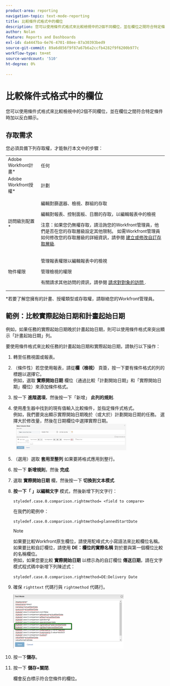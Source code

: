 ```yaml
---
product-area: reporting
navigation-topic: text-mode-reporting
title: 比較條件式格式中的欄位
description: 您可以使用條件式格式來比較檢視中的2個不同欄位，並在欄位之間符合特定條件時加以反白顯示。
author: Nolan
feature: Reports and Dashboards
exl-id: da4447ba-6e76-4701-88ee-87a30393bed9
source-git-commit: 89a6d856f9f87a67b6a2ccfb4282f9f6200b977c
workflow-type: tm+mt
source-wordcount: '510'
ht-degree: 0%

---
```


# 比較條件式格式中的欄位

您可以使用條件式格式來比較檢視中的2個不同欄位，並在欄位之間符合特定條件時加以反白顯示。

## 存取需求

您必須具備下列存取權，才能執行本文中的步驟：

<table style="table-layout:auto"> 
 <col> 
 <col> 
 <tbody> 
  <tr> 
   <td role="rowheader">Adobe Workfront計畫*</td> 
   <td> <p>任何</p> </td> 
  </tr> 
  <tr> 
   <td role="rowheader">Adobe Workfront授權*</td> 
   <td> <p>計劃 </p> </td> 
  </tr> 
  <tr> 
   <td role="rowheader">訪問級別配置*</td> 
   <td> <p>編輯對篩選器、檢視、群組的存取</p> <p>編輯對報表、控制面板、日曆的存取，以編輯報表中的檢視</p> <p>注意：如果您仍無權存取，請洽詢您的Workfront管理員，他們是否在您的存取層級設定其他限制。 如需Workfront管理員如何修改您的存取層級的詳細資訊，請參閱 <a href="../../../administration-and-setup/add-users/configure-and-grant-access/create-modify-access-levels.md" class="MCXref xref">建立或修改自訂存取層級</a>.</p> </td> 
  </tr> 
  <tr> 
   <td role="rowheader">物件權限</td> 
   <td> <p>管理報表權限以編輯報表中的檢視</p> <p>管理檢視的權限</p> <p>有關請求其他訪問的資訊，請參閱 <a href="../../../workfront-basics/grant-and-request-access-to-objects/request-access.md" class="MCXref xref">請求對對象的訪問 </a>.</p> </td> 
  </tr> 
 </tbody> 
</table>

&#42;若要了解您擁有的計畫、授權類型或存取權，請聯絡您的Workfront管理員。

## 範例：比較實際起始日期和計畫起始日期

例如，如果任務的實際起始日期晚於計畫起始日期，則可以使用條件格式來突出顯示「計畫起始日期」列。

要使用條件格式來比較任務的計畫起始日期和實際起始日期，請執行以下操作：

1. 轉至任務視圖或報表。
1. （條件性）若您使用報表，請從&#x200B;**欄（檢視）** 頁簽，按一下要有條件格式的列的標題以選擇它。\
   例如，選取 **實際開始日期** 欄位（通過比較「計劃開始日期」和「實際開始日期」欄位）來添加條件格式。

1. 按一下 **進階選項**，然後按一下「新增」 **此列的規則**.

1. 使用產生器中找到的現有值輸入比較條件，並指定條件式格式。\
   例如，我們要突出顯示實際開始日期晚於（或大於）計劃開始日期的任務。 選擇大於修改量，然後在日期欄位中選擇實際日期。\
     ![](assets/cond-format-1-350x84.png)

1. （選用）選取 **套用至整列** 如果要將格式應用到整行。
1. 按一下 **新增規則**，然後 **完成**.

1. 選取 **實際開始日期** 欄，然後按一下 **切換到文本模式**.

1. **按一下「 」以編輯文字** 模式，然後新增下列文字行：

   ```
   styledef.case.0.comparison.rightmethod= <field to compare>
   ```

   在我們的範例中： 

   ```
   styledef.case.0.comparison.rightmethod=plannedStartDate
   ```

   >[!NOTE]
   >
   >如果要比較Workfront原生欄位，請使用駝峰式大小寫語法來比較欄位名稱。 如果要比較自訂欄位，請使用 **DE：欄位的實際名稱** 對於要與第一個欄位比較的名稱欄位。\
   >例如，如果您要比較 **實際開始日期** 以標示為的自訂欄位 **傳送日期**，請在文字模式程式碼中新增下列陳述式：
   >
   >`styledef.case.0.comparison.rightmethod=DE:Delivery Date`

1. 確保 `righttext` 代碼行與 `rightmethod` 代碼行。

   ![](assets/cond-format-2-350x171.png)

1. 按一下&#x200B;**儲存**。
1. 按一下 **儲存+關閉**.

   欄會反白標示符合您條件的欄位。

